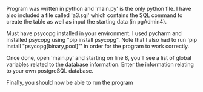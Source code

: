 Program was written in python and 'main.py' is the only python file. I have
also included a file called 'a3.sql' which contains the SQL command to create 
the table as well as input the starting data (in pgAdmin4).

Must have psycopg installed in your environment. I used pycharm and installed
psycopg using "pip install psycopg". Note that I also had to run 
'pip install "psycopg[binary,pool]"' in order for the program to work correctly.

Once done, open 'main.py' and starting on line 8, you'll see a list of global
variables related to the database information. Enter the information relating
to your own postgreSQL database.

Finally, you should now be able to run the program
